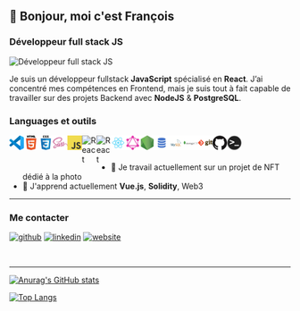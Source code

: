 
## 👋 Bonjour, moi c'est François
### Développeur full stack JS
![Développeur full stack JS](https://www.epfl.ch/education/education-and-science-outreach/wp-content/uploads/2020/01/Visuel-Coding-Club-plusieurs-pictos.png)

Je suis un développeur fullstack **JavaScript** spécialisé en **React**.
J’ai concentré mes compétences en Frontend, mais je suis tout à fait capable de travailler sur des projets Backend avec **NodeJS** & **PostgreSQL**.

### Languages et outils

<img align="left" alt="Visual Studio Code" width="26px" src="https://raw.githubusercontent.com/github/explore/80688e429a7d4ef2fca1e82350fe8e3517d3494d/topics/visual-studio-code/visual-studio-code.png" />

<img align="left" alt="HTML5" width="26px" src="https://raw.githubusercontent.com/github/explore/80688e429a7d4ef2fca1e82350fe8e3517d3494d/topics/html/html.png" />

<img align="left" alt="CSS3" width="26px" src="https://raw.githubusercontent.com/github/explore/80688e429a7d4ef2fca1e82350fe8e3517d3494d/topics/css/css.png" />

<img align="left" alt="Sass" width="26px" src="https://raw.githubusercontent.com/github/explore/80688e429a7d4ef2fca1e82350fe8e3517d3494d/topics/sass/sass.png" />

<img align="left" alt="JavaScript" width="26px" src="https://raw.githubusercontent.com/github/explore/80688e429a7d4ef2fca1e82350fe8e3517d3494d/topics/javascript/javascript.png" />

<img align="left" alt="React" width="26px" src="https://img2.freepng.fr/20181122/fzo/kisspng-redux-react-javascript-library-application-softwar-egghead-intro-to-redux-5bf74afc404894.3460027115429332442633.jpg" />
<img align="left" alt="React" width="26px" src="https://upload.wikimedia.org/wikipedia/commons/2/29/Postgresql_elephant.svg" />
<img align="left" alt="React" width="26px" src="https://raw.githubusercontent.com/github/explore/80688e429a7d4ef2fca1e82350fe8e3517d3494d/topics/react/react.png" />
<img align="left" alt="GraphQL" width="26px" src="https://raw.githubusercontent.com/github/explore/80688e429a7d4ef2fca1e82350fe8e3517d3494d/topics/graphql/graphql.png" />
<img align="left" alt="Node.js" width="26px" src="https://raw.githubusercontent.com/github/explore/80688e429a7d4ef2fca1e82350fe8e3517d3494d/topics/nodejs/nodejs.png" />
<img align="left" alt="SQL" width="26px" src="https://raw.githubusercontent.com/github/explore/80688e429a7d4ef2fca1e82350fe8e3517d3494d/topics/sql/sql.png" />
<img align="left" alt="MySQL" width="26px" src="https://raw.githubusercontent.com/github/explore/80688e429a7d4ef2fca1e82350fe8e3517d3494d/topics/mysql/mysql.png" />
<img align="left" alt="MongoDB" width="26px" src="https://raw.githubusercontent.com/github/explore/80688e429a7d4ef2fca1e82350fe8e3517d3494d/topics/mongodb/mongodb.png" />
<img align="left" alt="Git" width="26px" src="https://raw.githubusercontent.com/github/explore/80688e429a7d4ef2fca1e82350fe8e3517d3494d/topics/git/git.png" />
<img align="left" alt="GitHub" width="26px" src="https://raw.githubusercontent.com/github/explore/78df643247d429f6cc873026c0622819ad797942/topics/github/github.png" />
<img align="left" alt="Terminal" width="26px" src="https://raw.githubusercontent.com/github/explore/80688e429a7d4ef2fca1e82350fe8e3517d3494d/topics/terminal/terminal.png" />

<br />
<br />


- 🔭 Je travail actuellement sur un projet de NFT dédié à la photo 
- 🌱 J'apprend actuellement **Vue.js**, **Solidity**, Web3

---

### Me contacter

[<img src='https://cdn.jsdelivr.net/npm/simple-icons@3.0.1/icons/github.svg' alt='github' height='40'>](https://github.com/fmar39)  [<img src='https://cdn.jsdelivr.net/npm/simple-icons@3.0.1/icons/linkedin.svg' alt='linkedin' height='40'>](https://www.linkedin.com/in/https://www.linkedin.com/in/fran%C3%A7ois-marc-dev//)  [<img src='https://cdn.jsdelivr.net/npm/simple-icons@3.0.1/icons/icloud.svg' alt='website' height='40'>](https://fmarc-portfolio.web.app/)  

<br />

---

[![Anurag's GitHub stats](https://github-readme-stats.vercel.app/api?username=fmarc39)](https://github.com/anuraghazra/github-readme-stats)

[![Top Langs](https://github-readme-stats.vercel.app/api/top-langs/?username=fmarc39&layout=compact)](https://github.com/anuraghazra/github-readme-stats)



[website]: https://fmarc-portfolio.web.app/
[twitter]: https://twitter.com/fmarc39?s=09
[linkedin]: https://www.linkedin.com/in/fran%C3%A7ois-marc-dev/